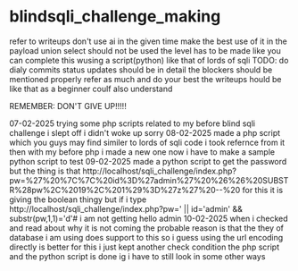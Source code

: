 # blindsqli_challenge_making

refer to writeups 
don't use ai
in the given time make the best use of it
in the payload union select should not be used 
the level has to be made like you can complete this wusing a script(python) like that of lords of sqli
TODO:
do dialy commits
status updates should be in detail the blockers should be mentioned properly
refer as much and do your best
the writeups hould be like that as a beginner coulf also understand

REMEMBER:   DON'T GIVE UP!!!!!



07-02-2025
trying some php scripts related to my before blind sqli challenge 
i slept off i didn't woke up sorry
08-02-2025
made a php script which you guys may find similer to lords of sqli code
i took refernce from it then with my before php i made a new one
now i have to make a sample python script to test 
09-02-2025
made a python script to get the password
but the thing is that http://localhost/sqli_challenge/index.php?pw=%27%20%7C%7C%20id%3D%27admin%27%20%26%26%20SUBSTR%28pw%2C%2019%2C%201%29%3D%27z%27%20--%20
for this it is giving the boolean thingy but if i type
http://localhost/sqli_challenge/index.php?pw=' || id='admin' && substr(pw,1,1)='d'#
i am not getting hello admin
10-02-2025
when i checked and read about why it is not coming the probable reason is that the they of database i am using does support to this so i guess using the url encoding directly is better
for this i just kept another check condition
the php script and the python script is done
ig
i have to still look in some other ways
